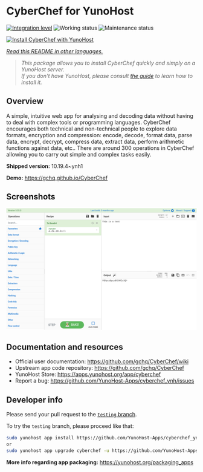 <!--
N.B.: This README was automatically generated by <https://github.com/YunoHost/apps/tree/master/tools/readme_generator>
It shall NOT be edited by hand.
-->

# CyberChef for YunoHost

[![Integration level](https://dash.yunohost.org/integration/cyberchef.svg)](https://ci-apps.yunohost.org/ci/apps/cyberchef/) ![Working status](https://ci-apps.yunohost.org/ci/badges/cyberchef.status.svg) ![Maintenance status](https://ci-apps.yunohost.org/ci/badges/cyberchef.maintain.svg)

[![Install CyberChef with YunoHost](https://install-app.yunohost.org/install-with-yunohost.svg)](https://install-app.yunohost.org/?app=cyberchef)

*[Read this README in other languages.](./ALL_README.md)*

> *This package allows you to install CyberChef quickly and simply on a YunoHost server.*  
> *If you don't have YunoHost, please consult [the guide](https://yunohost.org/install) to learn how to install it.*

## Overview

A simple, intuitive web app for analysing and decoding data without having to deal with complex tools or programming languages. CyberChef encourages both technical and non-technical people to explore data formats, encryption and compression: encode, decode, format data, parse data, encrypt, decrypt, compress data, extract data, perform arithmetic functions against data, etc.. There are around 300 operations in CyberChef allowing you to carry out simple and complex tasks easily.


**Shipped version:** 10.19.4~ynh1

**Demo:** <https://gchq.github.io/CyberChef>

## Screenshots

![Screenshot of CyberChef](./doc/screenshots/cyberchef_ynh.png)

## Documentation and resources

- Official user documentation: <https://github.com/gchq/CyberChef/wiki>
- Upstream app code repository: <https://github.com/gchq/CyberChef>
- YunoHost Store: <https://apps.yunohost.org/app/cyberchef>
- Report a bug: <https://github.com/YunoHost-Apps/cyberchef_ynh/issues>

## Developer info

Please send your pull request to the [`testing` branch](https://github.com/YunoHost-Apps/cyberchef_ynh/tree/testing).

To try the `testing` branch, please proceed like that:

```bash
sudo yunohost app install https://github.com/YunoHost-Apps/cyberchef_ynh/tree/testing --debug
or
sudo yunohost app upgrade cyberchef -u https://github.com/YunoHost-Apps/cyberchef_ynh/tree/testing --debug
```

**More info regarding app packaging:** <https://yunohost.org/packaging_apps>
